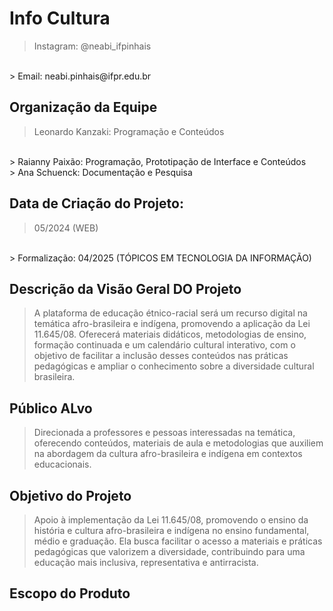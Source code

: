 # Info Cultura
> Instagram: @neabi_ifpinhais
<br/>
> Email: neabi.pinhais@ifpr.edu.br

## Organização da Equipe
> Leonardo Kanzaki: Programação e Conteúdos
<br/>
> Raianny Paixão: Programação, Prototipação de Interface e Conteúdos
<br/>
> Ana Schuenck: Documentação e Pesquisa

## Data de Criação do Projeto:
> 05/2024 (WEB)
<br/>
> Formalização: 04/2025 (TÓPICOS EM TECNOLOGIA DA INFORMAÇÃO)

## Descrição da Visão Geral DO Projeto
> A plataforma de educação étnico-racial será um recurso digital na temática afro-brasileira e indígena, promovendo a aplicação da Lei 11.645/08. Oferecerá materiais didáticos, metodologias de ensino, formação continuada e um calendário cultural interativo, com o objetivo de facilitar a inclusão desses conteúdos nas práticas pedagógicas e ampliar o conhecimento sobre a diversidade cultural brasileira.

## Público ALvo
> Direcionada a professores e pessoas interessadas na temática, oferecendo conteúdos, materiais de aula e metodologias que auxiliem na abordagem da cultura afro-brasileira e indígena em contextos educacionais.

## Objetivo do Projeto
> Apoio à implementação da Lei 11.645/08, promovendo o ensino da história e cultura afro-brasileira e indígena no ensino fundamental, médio e graduação. Ela busca facilitar o acesso a materiais e práticas pedagógicas que valorizem a diversidade, contribuindo para uma educação mais inclusiva, representativa e antirracista.

## Escopo do Produto





